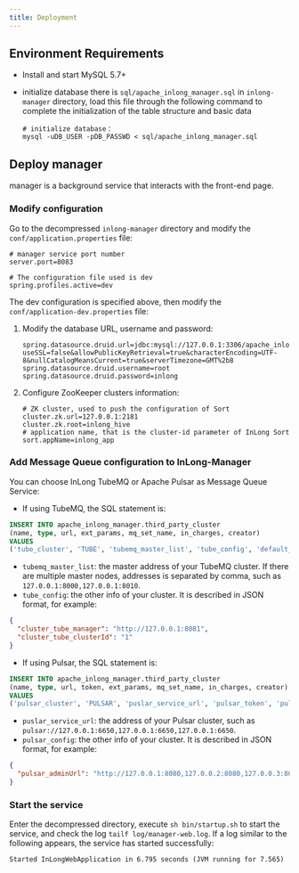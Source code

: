 ```yaml
---
title: Deployment
---
```


## Environment Requirements
- Install and start MySQL 5.7+
- initialize database
  there is `sql/apache_inlong_manager.sql` in `inlong-manager` directory, load this file through the
  following command to complete the initialization of the table structure and basic data

  ```shell
  # initialize database：
  mysql -uDB_USER -pDB_PASSWD < sql/apache_inlong_manager.sql
  ```

## Deploy manager

manager is a background service that interacts with the front-end page.

### Modify configuration

Go to the decompressed `inlong-manager` directory and modify the `conf/application.properties` file:

```properties
# manager service port number
server.port=8083

# The configuration file used is dev
spring.profiles.active=dev
```

The dev configuration is specified above, then modify the `conf/application-dev.properties` file:

1) Modify the database URL, username and password:

   ```properties
   spring.datasource.druid.url=jdbc:mysql://127.0.0.1:3306/apache_inlong_manager?useSSL=false&allowPublicKeyRetrieval=true&characterEncoding=UTF-8&nullCatalogMeansCurrent=true&serverTimezone=GMT%2b8
   spring.datasource.druid.username=root
   spring.datasource.druid.password=inlong
   ```
 
2) Configure ZooKeeper clusters information:

   ```properties
   # ZK cluster, used to push the configuration of Sort
   cluster.zk.url=127.0.0.1:2181
   cluster.zk.root=inlong_hive
   # application name, that is the cluster-id parameter of InLong Sort
   sort.appName=inlong_app
   ```
   
### Add Message Queue configuration to InLong-Manager
You can choose InLong TubeMQ or Apache Pulsar as Message Queue Service:
- If using TubeMQ, the SQL statement is:

```sql
INSERT INTO apache_inlong_manager.third_party_cluster 
(name, type, url, ext_params, mq_set_name, in_charges, creator)
VALUES 
('tube_cluster', 'TUBE', 'tubemq_master_list', 'tube_config', 'default_set_name', 'admin', 'admin');
```

- `tubemq_master_list`: the master address of your TubeMQ cluster. If there are multiple master nodes, addresses is separated by comma, such as `127.0.0.1:8000,127.0.0.1:8010`.
- `tube_config`: the other info of your cluster. It is described in JSON format, for example:

```json
{
  "cluster_tube_manager": "http://127.0.0.1:8081",
  "cluster_tube_clusterId": "1"
}
```

- If using Pulsar, the SQL statement is:

```sql
INSERT INTO apache_inlong_manager.third_party_cluster 
(name, type, url, token, ext_params, mq_set_name, in_charges, creator)
VALUES 
('pulsar_cluster', 'PULSAR', 'puslar_service_url', 'pulsar_token', 'pulsar_config', 'default_set_name', 'admin', 'admin');
```

- `puslar_service_url`: the address of your Pulsar cluster, such as `pulsar://127.0.0.1:6650,127.0.0.1:6650,127.0.0.1:6650`.
- `pulsar_config`: the other info of your cluster. It is described in JSON format, for example:

```json
{
  "pulsar_adminUrl": "http://127.0.0.1:8080,127.0.0.2:8080,127.0.0.3:8080"
}
```

### Start the service

Enter the decompressed directory, execute `sh bin/startup.sh` to start the service, and check the
log `tailf log/manager-web.log`. If a log similar to the following appears, the service has started successfully:

```shell
Started InLongWebApplication in 6.795 seconds (JVM running for 7.565)
```